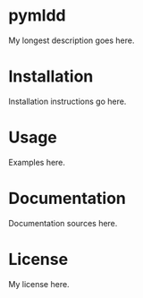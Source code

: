 # pymldd
My longest description goes here.

# Installation

Installation instructions go here.

# Usage

Examples here.

# Documentation

Documentation sources here.

# License

My license here.